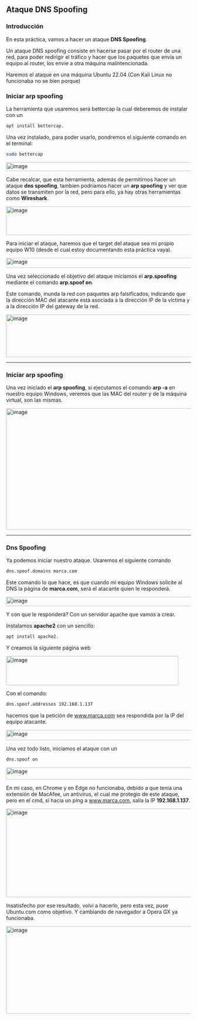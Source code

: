 ## Ataque DNS Spoofing

### Introducción

En esta práctica, vamos a hacer un ataque **DNS Spoofing**. 

Un ataque DNS spoofing consiste en hacerse pasar por el router de una red, para poder redirigir el tráfico y hacer que los paquetes que envía un equipo al router, los envie a otra máquina malintencionada. 

Haremos el ataque en una máquina Ubuntu 22.04 (Con Kali Linux no funcionaba no se bien porque)

### Iniciar arp spoofing 

La herramienta que usaremos será bettercap la cual deberemos de instalar con un
```bash
apt install bettercap. 
```
Una vez instalado, para poder usarlo, pondremos el siguiente comando en el terminal:

```bash
sudo bettercap 
```

<img width="590" height="24" alt="image" src="https://github.com/user-attachments/assets/bb603300-2caf-4e28-8e44-8d8d14c46795" />

Cabe recalcar, que esta herramienta, además de permitirnos hacer un ataque **dns spoofing**, tambien podríamos hacer un **arp spoofing** y ver que datos se transmiten por la red, pero para ello, ya hay otras herramientas como **Wireshark**.

<img width="640" height="78" alt="image" src="https://github.com/user-attachments/assets/aa65d536-2ff3-4762-9e22-7f4dfabb7669" />

Para iniciar el ataque, haremos que el target del ataque sea mi propio equipo W10 (desde el cual estoy documentando esta práctica vaya).

<img width="592" height="27" alt="image" src="https://github.com/user-attachments/assets/bac53dda-9f46-49a1-9a25-bf0d28150a4e" />

Una vez seleccionado el objetivo del ataque iniciamos el **arp.spoofing** mediante el comando **arp.spoof on**. 

Este comando, inunda la red con paquetes arp falsificados, indicando que la dirección MAC del atacante está asociada a la dirección IP de la víctima y a la dirección IP del gateway de la red.

<img width="625" height="116" alt="image" src="https://github.com/user-attachments/assets/2ecbe183-7fe0-4661-ae04-6d0c9ce38408" />

---

### Iniciar arp spoofing

Una vez iniciado el **arp spoofing**, si ejecutamos el comando **arp -a** en nuestro equipo Windows, veremos que las MAC del router y de la máquina virtual, son las mismas.

<img width="664" height="331" alt="image" src="https://github.com/user-attachments/assets/7576abac-2eb6-4387-a1db-9c2a05d0513f" />

---

### Dns Spoofing

Ya podemos iniciar nuestro ataque. 
Usaremos el siguiente comando

```bash
dns.spoof.domains marca.com
```

Este comando lo que hace, es que cuando mi equipo Windows solicite al DNS la página de **marca.com**, será el atacante quien le responderá. 

<img width="624" height="25" alt="image" src="https://github.com/user-attachments/assets/ee0fc228-e8a9-4d73-b90b-3d8cd40ea365" />

Y con que le responderá? 
Con un servidor apache que vamos a crear. 

Instalamos **apache2** con un sencillo: 

```bash
apt install apache2. 
```

Y creamos la siguiente página web

<img width="470" height="79" alt="image" src="https://github.com/user-attachments/assets/e5e5f43d-584f-4d4f-becf-73c4da53ca37" />

Con el comando:

```bash
dns.spoof.addresses 192.168.1.137
```
hacemos que la petición de www.marca.com sea respondida por la IP del equipo atacante. 

<img width="592" height="28" alt="image" src="https://github.com/user-attachments/assets/a35790b0-feb8-443a-b273-d624bfe39676" />

Una vez todo listo, iniciamos el ataque con un 

```bash
dns.spoof on
```

<img width="634" height="33" alt="image" src="https://github.com/user-attachments/assets/d0e4482f-a782-44e6-9377-a3e8495da30e" />

En mi caso, en Chrome y en Edge no funcionaba, debido a que tenia una extensión de MacAfee, un antivirus, el cual me protegio de este ataque, pero en el cmd, si hacia un ping a www.marca.com, salía la IP **192.168.1.137**.

<img width="584" height="241" alt="image" src="https://github.com/user-attachments/assets/0c257b17-1d88-433a-838a-392feb437c64" />


Insatisfecho por ese resultado, volví a hacerlo, pero esta vez, puse Ubuntu.com como objetivo. 
Y cambiando de navegador a Opera GX ya funcionaba. 

<img width="618" height="238" alt="image" src="https://github.com/user-attachments/assets/bac9ba12-be8f-4d6e-ac28-96b3e53a6dae" />












































